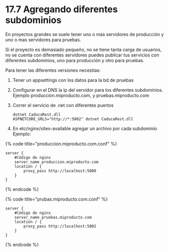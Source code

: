 # 17.7 Agregando diferentes subdominios

En proyectos grandes se suele tener uno o mas servidores de producción y uno o mas servidores para pruebas. 

Si el proyecto es demasiado pequeño, no se tiene tanta carga de usuarios, no se cuenta con diferentes servidores puedes publicar tus servicios con diferentes subdominios, uno para producción y otro para pruebas.

Para tener las diferentes versiones necestias:

1. Tener un appsettings con los datos para la bd de pruebas
2. Configurar en el DNS la ip del servidor para los diferentes subdominios. Ejemplo produccion.miproducto.com, y pruebas.miproducto.com
3. Correr el servicio de .net con diferentes puertos 

   ```text
   dotnet CaducaRest.dll
   ASPNETCORE_URLS="http://*:5002" dotnet CaducaRest.dll
   ```

4. En etc/nginx/sites-available agregar un archivo por cada subdominio Ejemplo:

{% code title="produccion.miproducto.com.conf" %}
```text
server {
    #Código de nginx
    server_name produccion.miproducto.com
    location / {
        proxy_pass http://localhost:5000
    }
}
```
{% endcode %}

{% code title="prubas.miproducto.com.conf" %}
```text
server {
    #Código de nginx
    server_name pruebas.miproducto.com
    location / {
        proxy_pass http://localhost:5002
    }
}
```
{% endcode %}

